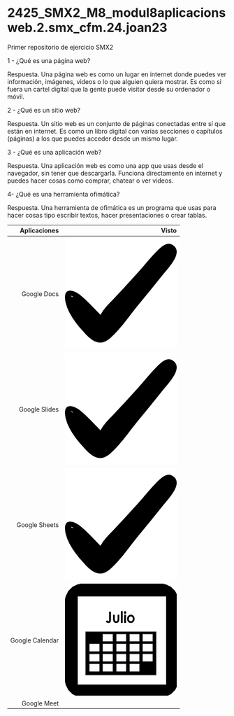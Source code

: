 # 2425_SMX2_M8_modul8aplicacionsweb.2.smx_cfm.24.joan23
Primer repositorio de ejercicio SMX2

1 - ¿Qué es una página web?

Respuesta.
Una página web es como un lugar en internet donde puedes ver información, imágenes, videos o lo que alguien quiera mostrar. Es como si fuera un cartel digital que la gente puede visitar desde su ordenador o móvil.


2 - ¿Qué es un sitio web?

Respuesta.
Un sitio web es un conjunto de páginas conectadas entre sí que están en internet. Es como un libro digital con varias secciones o capítulos (páginas) a los que puedes acceder desde un mismo lugar.

3 - ¿Qué es una aplicación web?

Respuesta.
Una aplicación web es como una app que usas desde el navegador, sin tener que descargarla. Funciona directamente en internet y puedes hacer cosas como comprar, chatear o ver videos.


4- ¿Qué es una herramienta ofimática?

Respuesta.
Una herramienta de ofimática es un programa que usas para hacer cosas tipo escribir textos, hacer presentaciones o crear tablas.

|Aplicaciones| Visto|
|---------------:|--------------:|
|Google Docs|![ttik](https://github.com/NilOrtega/2425_SMX2_M8_modul8aplicacionsweb.2.smx_cfm.24.joan23/blob/main/ttik.png)|                                                                         
|Google Slides|![ttik](https://github.com/NilOrtega/2425_SMX2_M8_modul8aplicacionsweb.2.smx_cfm.24.joan23/blob/main/ttik.png)|
|Google Sheets|![ttik](https://github.com/NilOrtega/2425_SMX2_M8_modul8aplicacionsweb.2.smx_cfm.24.joan23/blob/main/ttik.png)|
|Google Calendar|![calen](https://github.com/NilOrtega/2425_SMX2_M8_modul8aplicacionsweb.2.smx_cfm.24.joan23/blob/main/calen.png)|
|Google Meet|

